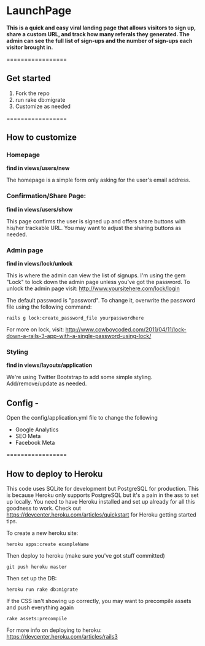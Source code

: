# LaunchPage
**This is a quick and easy viral landing page that allows visitors to sign up, share a custom URL, and track how many referals they generated. The admin can see the full list of sign-ups and the number of sign-ups each visitor brought in.**

=================

## Get started
1. Fork the repo
2. run rake db:migrate
3. Customize as needed

=================

## How to customize

### Homepage
**find in views/users/new**

The homepage is a simple form only asking for the user's email address.

### Confirmation/Share Page:
**find in views/users/show**

This page confirms the user is signed up and offers share buttons with his/her trackable URL. You may want to adjust the sharing buttons as needed.

### Admin page
**find in views/lock/unlock**

This is where the admin can view the list of signups. I'm using the gem "Lock" to lock down the admin page unless you've got the password. To unlock the admin page visit: http://www.yoursitehere.com/lock/login

The default password is "password". To change it, overwrite the password file using the following command:

    
    rails g lock:create_password_file yourpasswordhere
    

For more on lock, visit: http://www.cowboycoded.com/2011/04/11/lock-down-a-rails-3-app-with-a-single-password-using-lock/

### Styling
**find in views/layouts/application**

We're using Twitter Bootstrap to add some simple styling. Add/remove/update as needed.

## Config - 
Open the config/application.yml file to change the following 
- Google Analytics
- SEO Meta
- Facebook Meta

=================

## How to deploy to Heroku

This code uses SQLite for development but PostgreSQL for production. This is because Heroku only supports PostgreSQL but it's a pain in the ass to set up locally. You need to have Heroku installed and set up already for all this goodness to work. Check out https://devcenter.heroku.com/articles/quickstart for Heroku getting started tips.

To create a new heroku site: 

    heroku apps:create exampleName

Then deploy to heroku (make sure you've got stuff committed)

    git push heroku master

Then set up the DB:

    heroku run rake db:migrate

If the CSS isn't showing up correctly, you may want to precompile assets and push everything again

    rake assets:precompile

For more info on deploying to heroku: https://devcenter.heroku.com/articles/rails3

